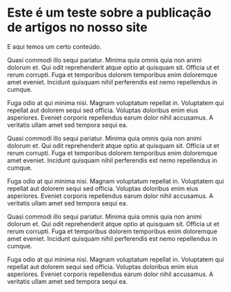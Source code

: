 # Este é um teste sobre a publicação de artigos no nosso site

E aqui temos um certo conteúdo.

Quasi commodi illo sequi pariatur. Minima quia omnis quia non animi dolorum et. Qui odit reprehenderit atque optio at quisquam sit. Officia ut et rerum corrupti. Fuga et temporibus dolorem temporibus enim doloremque amet eveniet. Incidunt quisquam nihil perferendis est nemo repellendus in cumque.

Fuga odio at qui minima nisi. Magnam voluptatum repellat in. Voluptatem qui repellat aut dolorem sequi sed officia. Voluptas doloribus enim eius asperiores. Eveniet corporis repellendus earum dolor nihil accusamus. A veritatis ullam amet sed tempora sequi ea.

Quasi commodi illo sequi pariatur. Minima quia omnis quia non animi dolorum et. Qui odit reprehenderit atque optio at quisquam sit. Officia ut et rerum corrupti. Fuga et temporibus dolorem temporibus enim doloremque amet eveniet. Incidunt quisquam nihil perferendis est nemo repellendus in cumque.

Fuga odio at qui minima nisi. Magnam voluptatum repellat in. Voluptatem qui repellat aut dolorem sequi sed officia. Voluptas doloribus enim eius asperiores. Eveniet corporis repellendus earum dolor nihil accusamus. A veritatis ullam amet sed tempora sequi ea.

Quasi commodi illo sequi pariatur. Minima quia omnis quia non animi dolorum et. Qui odit reprehenderit atque optio at quisquam sit. Officia ut et rerum corrupti. Fuga et temporibus dolorem temporibus enim doloremque amet eveniet. Incidunt quisquam nihil perferendis est nemo repellendus in cumque.

Fuga odio at qui minima nisi. Magnam voluptatum repellat in. Voluptatem qui repellat aut dolorem sequi sed officia. Voluptas doloribus enim eius asperiores. Eveniet corporis repellendus earum dolor nihil accusamus. A veritatis ullam amet sed tempora sequi ea.
